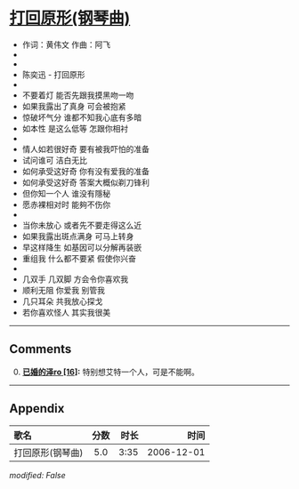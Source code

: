 # [打回原形(钢琴曲)](https://music.163.com/song?id=65716)

* 作词：黄伟文 作曲：阿飞
*
*
* 陈奕迅 - 打回原形
* 
* 不要着灯 能否先跟我摸黑吻一吻
* 如果我露出了真身 可会被抱紧
* 惊破坏气分 谁都不知我心底有多暗
* 如本性 是这么低等 怎跟你相衬
* 
* 情人如若很好奇 要有被我吓怕的准备
* 试问谁可 洁白无比
* 如何承受这好奇 你有没有爱我的准备
* 如何承受这好奇 答案大概似剃刀锋利
* 但你知一个人 谁没有隱秘
* 愿赤裸相对时 能夠不伤你
* 
* 当你未放心 或者先不要走得这么近
* 如果我露出斑点满身 可马上转身
* 早这样降生 如基因可以分解再装嵌
* 重组我 什么都不要紧 假使你兴奋
* 
* 几双手 几双脚 方会令你喜欢我
* 顺利无阻 你爱我 别管我
* 几只耳朵 共我放心探戈
* 若你喜欢怪人 其实我很美


---

## Comments
0. **[已婚的泽ro \[16\]](https://music.163.com/#/user/home?id=3343581):** 特别想艾特一个人，可是不能啊。



---

## Appendix

|歌名|分数|时长|时间|
|:---|:---:|---:|---:|
|打回原形(钢琴曲)|5.0|3:35|2006-12-01

*modified: False*